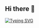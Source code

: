 ## Hi there 👋

[![Typing SVG](https://readme-typing-svg.demolab.com?font=Fira+Code&size=18&pause=1000&center=true&repeat=false&width=435&lines=Sergei+Nezhevets)](https://git.io/typing-svg)

<!--
**ssnez/ssnez** is a ✨ _special_ ✨ repository because its `README.md` (this file) appears on your GitHub profile.

Here are some ideas to get you started:

- 🔭 I’m currently working on ...
- 🌱 I’m currently learning ...
- 👯 I’m looking to collaborate on ...
- 🤔 I’m looking for help with ...
- 💬 Ask me about ...
- 📫 How to reach me: ...
- 😄 Pronouns: ...
- ⚡ Fun fact: ...
-->
